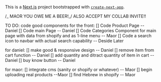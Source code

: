 This is a [Next.js](https://nextjs.org/) project bootstrapped with [`create-next-app`](https://github.com/vercel/next.js/tree/canary/packages/create-next-app).

/_ MAOR YOU OWE ME A BEER!_/
ALSO ACCEPT MY COLLAB INVITE!!

TO DO:
code good components for the front:
[] Code Product Page -- Daniel
[] Code main Page -- Daniel
[] Code Categories Component for main page with data from shopify and as 1-line menu -- Maor
[] Code a search icon to navbar with actual search capability -- Deside Later

for daniel:
[] make good & responsive design -- Daniel
[] remove item from cart function -- Daniel
[] add quantity and ditract quantity of item in cart -- Daniel
[] buy know button -- Daniel

for maor:
[] integrate cms (sanity or shopify or whatever) -- Maor
[] begin uploading real products --Maor
[] find Hebrew in shopify -- Maor
